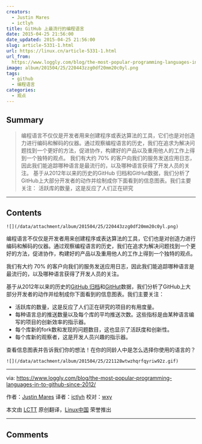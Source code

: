```yaml
---
creators:
  - Justin Mares
  - ictlyh
title: GitHub 上最流行的编程语言
date: 2015-04-25 21:56:00
date_updated: 2015-04-25 21:56:00
slug: article-5331-1.html
url: https://linux.cn/article-5331-1.html
url_from: 
  https://www.loggly.com/blog/the-most-popular-programming-languages-in-to-github-since-2012/
image: album/201504/25/220443zzg0df20mm20c0yl.png
tags:
  - github
  - 编程语言
categories:
  - 观点
---
```


## Summary

> 编程语言不仅仅是开发者用来创建程序或表达算法的工具，它们也是对创造力进行编码和解码的仪器。通过观察编程语言的历史，我们在追求为解决问题找到一个更好的方法，促进协作，构建好的产品以及重用他人的工作上得到一个独特的观点。 我们有大约 70% 的客户向我们的服务发送应用日志，因此我们能追踪哪种语言是最流行的，以及哪种语言获得了开发人员的关注。 基于从2012年以来的历史的GitHub 归档和GitHut数据，我们分析了GitHub上大部分开发者的动作并绘制成你下面看到的信息图表。我们主要关注：  活跃库的数量，这是反应了人们正在研究

***

<!-- more -->

## Contents

`![](/data/attachment/album/201504/25/220443zzg0df20mm20c0yl.png)`

编程语言不仅仅是开发者用来创建程序或表达算法的工具，它们也是对创造力进行编码和解码的仪器。通过观察编程语言的历史，我们在追求为解决问题找到一个更好的方法，促进协作，构建好的产品以及重用他人的工作上得到一个独特的观点。

我们有大约 70% 的客户向我们的服务发送应用日志，因此我们能追踪哪种语言是最流行的，以及哪种语言获得了开发人员的关注。

基于从2012年以来的历史的[GitHub 归档](https://www.githubarchive.org/)和[GitHut](http://githut.info/)数据，我们分析了GitHub上大部分开发者的动作并绘制成你下面看到的信息图表。我们主要关注：

* 活跃库的数量，这是反应了人们正在研究的项目的有用度量。
* 每种语言总的推送数量以及每个库的平均推送次数。这些指标是由某种语言编写的项目的创新效率的指示器。
* 每个库新的fork数和发现的问题数目，这也显示了活跃度和创新性。
* 每个库新的观察者，这是开发人员兴趣的指示器。

查看信息图表并告诉我们你的想法！在你的同龄人中是怎么选择你使用的语言的？

`![](/data/attachment/album/201504/25/221128wtwzhqrfqyriw92z.gif)` 

---

via: <https://www.loggly.com/blog/the-most-popular-programming-languages-in-to-github-since-2012/>

作者：[Justin Mares](https://www.loggly.com/blog/author/guest/) 译者：[ictlyh](https://github.com/ictlyh) 校对：[wxy](https://github.com/wxy)

本文由 [LCTT](https://github.com/LCTT/TranslateProject) 原创翻译，[Linux中国](https://linux.cn/) 荣誉推出

***

## Comments
